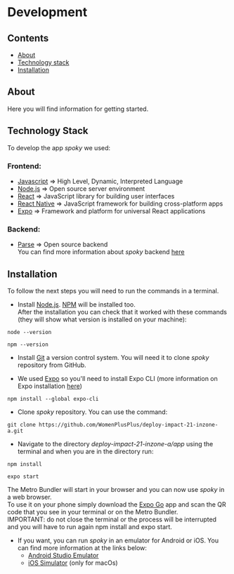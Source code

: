 
# Development

## Contents

- [About](#about)
- [Technology stack](#technologyS)
- [Installation](#installation)

## About <a name="about"></a>
Here you will find information for getting started. 

## Technology Stack <a name="technologyS"></a>
To develop the app *spoky* we used:

### Frontend:
- [Javascript](https://developer.mozilla.org/en-US/docs/Web/JavaScript) => High Level, Dynamic, Interpreted Language
- [Node.js](https://nodejs.org/en/) => Open source server environment
- [React](https://reactjs.org/) => JavaScript library for building user interfaces
- [React Native](https://reactnative.dev/) => JavaScript framework for building cross-platform apps
- [Expo](https://expo.dev/) => Framework and platform for universal React applications

### Backend:
- [Parse](https://parseplatform.org/) => Open source backend 
</br>You can find more information about *spoky* backend [here](https://github.com/WomenPlusPlus/deploy-impact-21-inzone-a/tree/main/backend)

## Installation <a name="installation"></a>
To follow the next steps you will need to run the commands in a terminal.

- Install [Node.js](https://nodejs.org/en/). [NPM](https://www.npmjs.com/) will be installed too.
</br>After the installation you can check that it worked with these commands (they will show what version is installed on your machine):
```
node --version
```
```
npm --version
```
- Install [Git](https://git-scm.com/downloads) a version control system. You will need it to clone *spoky* repository from GitHub.

- We used [Expo](https://expo.dev/) so you'll need to install Expo CLI (more information on Expo installation [here](https://docs.expo.dev/get-started/installation/))
```
npm install --global expo-cli
```
- Clone *spoky* repository. You can use the command:
```
git clone https://github.com/WomenPlusPlus/deploy-impact-21-inzone-a.git
```
- Navigate to the directory *deploy-impact-21-inzone-a/app* using the terminal and when you are in the directory run:
```
npm install
```
```
expo start
```
The Metro Bundler will start in your browser and you can now use *spoky* in a web browser. 
</br>To use it on your phone simply download the [Expo Go](https://expo.dev/client) app and scan the QR code that you see in your terminal or on the Metro Bundler.</br> IMPORTANT: do not close the terminal or the process will be interrupted and you will have to run again npm install and expo start.

- If you want, you can run *spoky* in an emulator for Android or iOS. You can find more information at the links below:
  - [Android Studio Emulator](https://docs.expo.dev/workflow/android-studio-emulator/)
  - [iOS Simulator](https://docs.expo.dev/workflow/ios-simulator/) (only for macOs)



 


 
